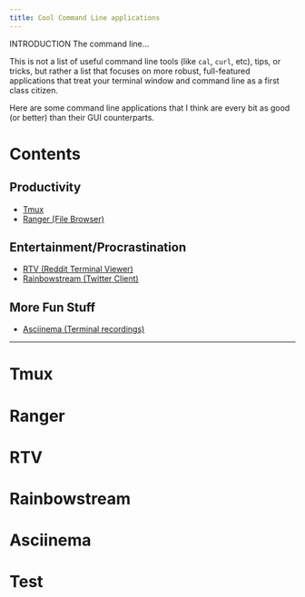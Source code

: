 ```yaml
---
title: Cool Command Line applications
---
```


INTRODUCTION
The command line...

This is not a list of useful command line tools (like `cal`, `curl`, etc), tips,
or tricks, but rather a list that focuses on more robust, full-featured applications
that treat your terminal window and command line as a first class citizen.

Here are some command line applications that I think are every bit as good (or
better) than their GUI counterparts.

# Contents

## Productivity
* [Tmux](#tmux)
* [Ranger (File Browser)](#ranger)

## Entertainment/Procrastination
* [RTV (Reddit Terminal Viewer)](#rtv)
* [Rainbowstream (Twitter Client)](#rainbowstream)

## More Fun Stuff
* [Asciinema (Terminal recordings)](#asciinema)

---

# Tmux

# Ranger

# RTV

# Rainbowstream

# Asciinema

# Test
